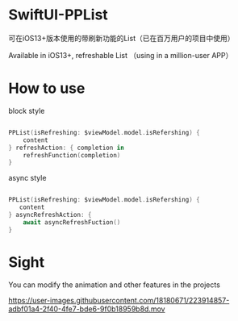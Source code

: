 # SwiftUI-PPList

可在iOS13+版本使用的带刷新功能的List（已在百万用户的项目中使用）

Available in iOS13+, refreshable List （using in a million-user APP）

# How to use

block style

```swift

PPList(isRefreshing: $viewModel.model.isRefershing) {
    content
} refreshAction: { completion in
    refreshFunction(completion)
}

```

async style

```swift

PPList(isRefreshing: $viewModel.model.isRefershing) {
   content
} asyncRefreshAction: {
    await asyncRefreshFuction()
}

```

# Sight

You can modify the animation and other features in the projects

https://user-images.githubusercontent.com/18180671/223914857-adbf01a4-2f40-4fe7-bde6-9f0b18959b8d.mov



